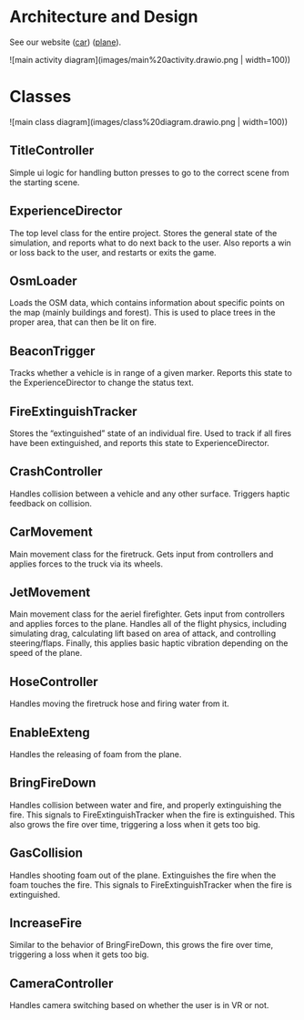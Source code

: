 ﻿# Architecture and Design

See our website ([car](https://xlrseatingbuck-org.github.io/unity-car.html)) ([plane](https://xlrseatingbuck-org.github.io/unity-plane.html)).

![main activity diagram](images/main%20activity.drawio.png | width=100))

# Classes

![main class diagram](images/class%20diagram.drawio.png | width=100))

## TitleController

Simple ui logic for handling button presses to go to the correct scene from the starting scene.

## ExperienceDirector

The top level class for the entire project.
Stores the general state of the simulation, and reports what to do next back to the user.
Also reports a win or loss back to the user, and restarts or exits the game.

## OsmLoader

Loads the OSM data, which contains information about specific points on the map (mainly buildings and forest).
This is used to place trees in the proper area, that can then be lit on fire.

## BeaconTrigger

Tracks whether a vehicle is in range of a given marker. Reports this state to the ExperienceDirector to change the status text.

## FireExtinguishTracker

Stores the “extinguished” state of an individual fire.
Used to track if all fires have been extinguished, and reports this state to ExperienceDirector.

## CrashController

Handles collision between a vehicle and any other surface.
Triggers haptic feedback on collision.

## CarMovement

Main movement class for the firetruck. Gets input from controllers and applies forces to the truck via its wheels.

## JetMovement

Main movement class for the aeriel firefighter.
Gets input from controllers and applies forces to the plane. Handles all of the flight physics, including
simulating drag, calculating lift based on area of attack, and controlling steering/flaps.
Finally, this applies basic haptic vibration depending on the speed of the plane.

## HoseController

Handles moving the firetruck hose and firing water from it.

## EnableExteng

Handles the releasing of foam from the plane.

## BringFireDown

Handles collision between water and fire, and properly extinguishing the fire.
This signals to FireExtinguishTracker when the fire is extinguished.
This also grows the fire over time, triggering a loss when it gets too big.

## GasCollision

Handles shooting foam out of the plane.
Extinguishes the fire when the foam touches the fire.
This signals to FireExtinguishTracker when the fire is extinguished.

## IncreaseFire

Similar to the behavior of BringFireDown, this grows the fire over time, triggering a loss when it gets too big.

## CameraController

Handles camera switching based on whether the user is in VR or not.

 
